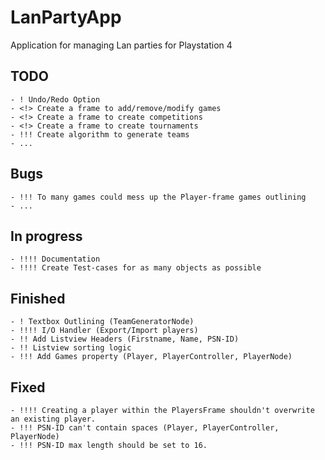 # LanPartyApp
Application for managing Lan parties for Playstation 4

## TODO
	- ! Undo/Redo Option
	- <!> Create a frame to add/remove/modify games
	- <!> Create a frame to create competitions
	- <!> Create a frame to create tournaments
	- !!! Create algorithm to generate teams
	- ...

## Bugs
	- !!! To many games could mess up the Player-frame games outlining
	- ...

## In progress
	- !!!! Documentation
	- !!!! Create Test-cases for as many objects as possible

## Finished
	- ! Textbox Outlining (TeamGeneratorNode)
	- !!!! I/O Handler (Export/Import players)
	- !! Add Listview Headers (Firstname, Name, PSN-ID)
	- !! Listview sorting logic
	- !!! Add Games property (Player, PlayerController, PlayerNode)
	
## Fixed
	- !!!! Creating a player within the PlayersFrame shouldn't overwrite an existing player.
	- !!! PSN-ID can't contain spaces (Player, PlayerController, PlayerNode)
	- !!! PSN-ID max length should be set to 16.